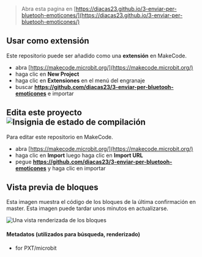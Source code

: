 
> Abra esta pagina en [https://diacas23.github.io/3-enviar-per-bluetooh-emoticones/](https://diacas23.github.io/3-enviar-per-bluetooh-emoticones/)

## Usar como extensión

Este repositorio puede ser añadido como una **extensión** en MakeCode.

* abra [https://makecode.microbit.org/](https://makecode.microbit.org/)
* haga clic en **New Project**
* haga clic en **Extensiones** en el menú del engranaje
* buscar **https://github.com/diacas23/3-enviar-per-bluetooh-emoticones** e importar

## Edita este proyecto ![Insignia de estado de compilación](https://github.com/diacas23/3-enviar-per-bluetooh-emoticones/workflows/MakeCode/badge.svg)

Para editar este repositorio en MakeCode.

* abra [https://makecode.microbit.org/](https://makecode.microbit.org/)
* haga clic en **Import** luego haga clic en **Import URL**
* pegue **https://github.com/diacas23/3-enviar-per-bluetooh-emoticones** y haga clic en importar

## Vista previa de bloques

Esta imagen muestra el código de los bloques de la última confirmación en master.
Esta imagen puede tardar unos minutos en actualizarse.

![Una vista renderizada de los bloques](https://github.com/diacas23/3-enviar-per-bluetooh-emoticones/raw/master/.github/makecode/blocks.png)

#### Metadatos (utilizados para búsqueda, renderizado)

* for PXT/microbit
<script src="https://makecode.com/gh-pages-embed.js"></script><script>makeCodeRender("{{ site.makecode.home_url }}", "{{ site.github.owner_name }}/{{ site.github.repository_name }}");</script>
